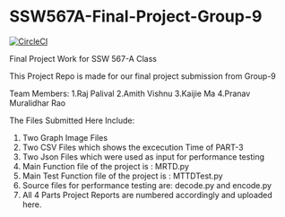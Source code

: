 # SSW567A-Final-Project-Group-9
[![CircleCI](https://dl.circleci.com/status-badge/img/gh/rpalival/SSW567A-Final-Project-Group-9/tree/main.svg?style=shield)](https://dl.circleci.com/status-badge/redirect/gh/rpalival/SSW567A-Final-Project-Group-9/tree/main)


Final Project Work for SSW 567-A Class

This Project Repo is made for our final project submission from Group-9

Team Members:
1.Raj Palival
2.Amith Vishnu
3.Kaijie Ma
4.Pranav Muralidhar Rao


The Files Submitted Here Include:
1. Two Graph Image Files
2. Two CSV Files which shows the excecution Time of PART-3
3. Two Json Files which were used as input for performance testing
4. Main Function file of the project is : MRTD.py
5. Main Test Function file of the project is : MTTDTest.py
6. Source files for performance testing are: decode.py and encode.py
7. All 4 Parts Project Reports are numbered accordingly and uploaded here.
